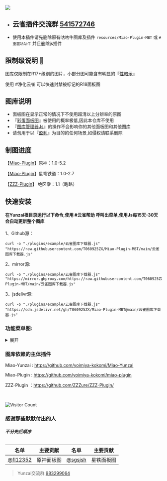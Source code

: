 ![](https://ghp.ci/https://raw.githubusercontent.com/T060925ZX/Miao-Plugin-MBT/refs/heads/main/GuGuNiu-Gallery/Skylack.webp)

 - ## 云雀插件交流群 [541572746](https://qm.qq.com/q/8RKeSngoO4)


- 使用本插件请先删除原有咕咕牛图库及插件 `resources/Miao-Plugin-MBT` 或 `#重置咕咕牛` 并且删除js插件

## 限制级说明 🚨
  图库仅限制在R17+级别的图片，小部分图可能含有明显的『<ins>性暗示</ins>』
  
  使用 #净化云雀 可以快速封禁被标记的R18面板图

## 图库说明
- 面板图在显示正常的情况下不使用超清以上分辨率的原图
- 『<ins>彩蛋面板图</ins>』被使用的概率极低,因此本仓库不使用
- 『<ins>图库管理器Js</ins>』的操作不会影响你的其他面板图和其他图库
- 请勿用于以『<ins>盈利</ins>』为目的的任何场景,如侵权请联系删除

## 制图进度
【[Miao-Plugin](https://github.com/yoimiya-kokomi/miao-plugin)】原神：1.0-5.2

【[Miao-Plugin](https://github.com/yoimiya-kokomi/miao-plugin)】星穹铁道：1.0-2.7

【[ZZZ-Plugin](https://github.com/ZZZure/ZZZ-Plugin/)】 绝区零：1.1（跑路）

## 快速安装

 #### 在Yunzai根目录运行以下命令,使用 #云雀帮助 呼叫出菜单,使用Js每15天-30天会自动更新整个图库

1、Github源：

    curl -o "./plugins/example/云雀图库下载器.js" "https://raw.githubusercontent.com/T060925ZX/Miao-Plugin-MBT/main/云雀图库下载器.js"
2、mirror源:

    curl -o "./plugins/example/云雀图库下载器.js" "https://mirror.ghproxy.com/https://raw.githubusercontent.com/T060925ZX/Miao-Plugin-MBT/main/云雀图库下载器.js"
3、jsdelivr源:

    curl -o "./plugins/example/云雀图库下载器.js" "https://cdn.jsdelivr.net/gh/T060925ZX/Miao-Plugin-MBT@main/云雀图库下载器.js"



### 功能菜单图:
<details><summary>展开</summary>

![](https://ghp.ci/https://raw.githubusercontent.com/T060925ZX/Miao-Plugin-MBT/refs/heads/main/GuGuNiu-Gallery/help.png)

</details>

### 图库依赖的主体插件
Miao-Yunzai : https://github.com/yoimiya-kokomi/Miao-Yunzai

Miao-Plugin : https://github.com/yoimiya-kokomi/miao-plugin

ZZZ-Plugin ：https://github.com/ZZZure/ZZZ-Plugin/

<br>

<div align="left"> 
  
![Visitor Count](https://profile-counter.glitch.me/T060925ZX/count.svg)
  
</div>

### 感谢那些默默付出的人
###### ***不分先后顺序***


| 名单 | 主要贡献 | 名单  | 主要贡献  |
|:----: |:----: |:----: |:----: |
| [@fl12352](https://github.com/fl12352) | 原神面板图 | [@sgsjsh](https://github.com/sgsjsh) | 星铁面板图  |



>Yunzai交流群 [983299064](https://qm.qq.com/q/ciLUvOjDyw) 